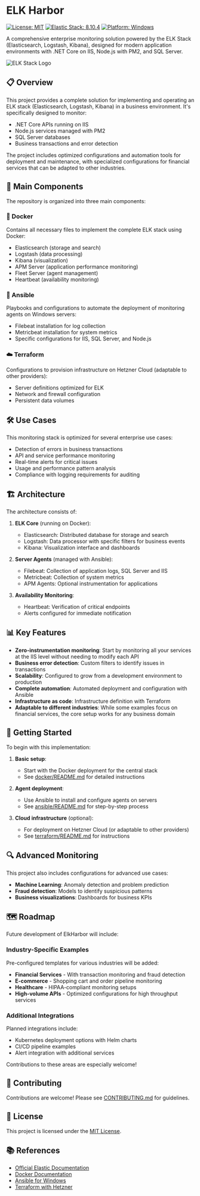 # ELK Harbor

[![License: MIT](https://img.shields.io/badge/License-MIT-yellow.svg)](https://opensource.org/licenses/MIT)
[![Elastic Stack: 8.10.4](https://img.shields.io/badge/Elastic%20Stack-8.10.4-00bfb3)](https://www.elastic.co/elastic-stack)
[![Platform: Windows](https://img.shields.io/badge/Platform-Windows-blue.svg)](https://www.microsoft.com/windows-server)

A comprehensive enterprise monitoring solution powered by the ELK Stack (Elasticsearch, Logstash, Kibana), designed for modern application environments with .NET Core on IIS, Node.js with PM2, and SQL Server.

![ELK Stack Logo](https://www.elastic.co/static-res/images/elastic-logo-200.png)

## 📋 Overview

This project provides a complete solution for implementing and operating an ELK stack (Elasticsearch, Logstash, Kibana) in a business environment. It's specifically designed to monitor:

- .NET Core APIs running on IIS
- Node.js services managed with PM2
- SQL Server databases
- Business transactions and error detection

The project includes optimized configurations and automation tools for deployment and maintenance, with specialized configurations for financial services that can be adapted to other industries.

## 🚀 Main Components

The repository is organized into three main components:

### 🐳 Docker

Contains all necessary files to implement the complete ELK stack using Docker:

- Elasticsearch (storage and search)
- Logstash (data processing)
- Kibana (visualization)
- APM Server (application performance monitoring)
- Fleet Server (agent management)
- Heartbeat (availability monitoring)

### 🤖 Ansible

Playbooks and configurations to automate the deployment of monitoring agents on Windows servers:

- Filebeat installation for log collection
- Metricbeat installation for system metrics
- Specific configurations for IIS, SQL Server, and Node.js

### ☁️ Terraform

Configurations to provision infrastructure on Hetzner Cloud (adaptable to other providers):

- Server definitions optimized for ELK
- Network and firewall configuration
- Persistent data volumes

## 🛠️ Use Cases

This monitoring stack is optimized for several enterprise use cases:

- Detection of errors in business transactions
- API and service performance monitoring
- Real-time alerts for critical issues
- Usage and performance pattern analysis
- Compliance with logging requirements for auditing

## 🏗️ Architecture

The architecture consists of:

1. **ELK Core** (running on Docker):
   - Elasticsearch: Distributed database for storage and search
   - Logstash: Data processor with specific filters for business events
   - Kibana: Visualization interface and dashboards

2. **Server Agents** (managed with Ansible):
   - Filebeat: Collection of application logs, SQL Server and IIS
   - Metricbeat: Collection of system metrics
   - APM Agents: Optional instrumentation for applications

3. **Availability Monitoring**:
   - Heartbeat: Verification of critical endpoints
   - Alerts configured for immediate notification

## 📊 Key Features

- **Zero-instrumentation monitoring**: Start by monitoring all your services at the IIS level without needing to modify each API
- **Business error detection**: Custom filters to identify issues in transactions
- **Scalability**: Configured to grow from a development environment to production
- **Complete automation**: Automated deployment and configuration with Ansible
- **Infrastructure as code**: Infrastructure definition with Terraform
- **Adaptable to different industries**: While some examples focus on financial services, the core setup works for any business domain

## 🚦 Getting Started

To begin with this implementation:

1. **Basic setup**: 
   - Start with the Docker deployment for the central stack
   - See [docker/README.md](docker/README.md) for detailed instructions

2. **Agent deployment**:
   - Use Ansible to install and configure agents on servers
   - See [ansible/README.md](ansible/README.md) for step-by-step process

3. **Cloud infrastructure** (optional):
   - For deployment on Hetzner Cloud (or adaptable to other providers)
   - See [terraform/README.md](terraform/README.md) for instructions

## 🔍 Advanced Monitoring

This project also includes configurations for advanced use cases:

- **Machine Learning**: Anomaly detection and problem prediction
- **Fraud detection**: Models to identify suspicious patterns
- **Business visualizations**: Dashboards for business KPIs

## 🗺️ Roadmap

Future development of ElkHarbor will include:

### Industry-Specific Examples

Pre-configured templates for various industries will be added:

- **Financial Services** - With transaction monitoring and fraud detection
- **E-commerce** - Shopping cart and order pipeline monitoring
- **Healthcare** - HIPAA-compliant monitoring setups
- **High-volume APIs** - Optimized configurations for high throughput services

### Additional Integrations

Planned integrations include:

- Kubernetes deployment options with Helm charts
- CI/CD pipeline examples
- Alert integration with additional services

Contributions to these areas are especially welcome!

## 🤝 Contributing

Contributions are welcome! Please see [CONTRIBUTING.md](CONTRIBUTING.md) for guidelines.

## 📜 License

This project is licensed under the [MIT License](LICENSE).

## 📚 References

- [Official Elastic Documentation](https://www.elastic.co/guide/index.html)
- [Docker Documentation](https://docs.docker.com/)
- [Ansible for Windows](https://docs.ansible.com/ansible/latest/user_guide/windows_usage.html)
- [Terraform with Hetzner](https://registry.terraform.io/providers/hetznercloud/hcloud/latest/docs)
